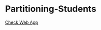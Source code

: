 # Partitioning-Students

<a href="https://luka-gorgadze-partitioning-students.streamlit.app/">Check Web App</a>